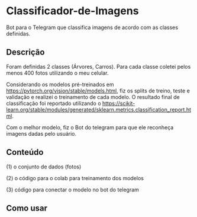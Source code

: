 # Classificador-de-Imagens
Bot para o Telegram que classifica imagens de acordo com as classes definidas.
## Descrição
Foram definidas 2 classes (Árvores, Carros). Para cada classe coletei pelos menos 400 fotos utilizando o meu celular. 

Considerando os modelos pré-treinados em https://pytorch.org/vision/stable/models.html, fiz os splits de treino, teste e validação e realizei o treinamento de cada modelo. O resultado final de classificação foi reportado utilizando o https://scikit-learn.org/stable/modules/generated/sklearn.metrics.classification_report.html.

Com o melhor modelo, fiz o Bot do telegram para que ele reconheça imagens dadas pelo usuário.
## Conteúdo
(1) o conjunto de dados (fotos)

(2) o código para o colab para treinamento dos modelos 

(3) código para conectar o modelo no bot do telegram 
## Como usar
